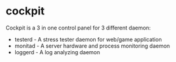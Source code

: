 cockpit
=======

Cockpit is a 3 in one control panel for 3 different daemon:
  * testerd - A stress tester daemon for web/game application
  * monitad - A server hardware and process monitoring daemon
  * loggerd - A log analyzing daemon

